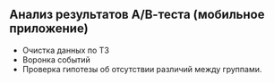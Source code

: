 ## Анализ результатов А/В-теста (мобильное приложение)
- Очистка данных по ТЗ
- Воронка событий
- Проверка гипотезы об отсутствии различий между группами. 
